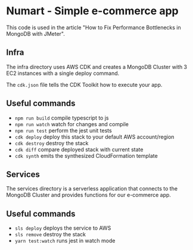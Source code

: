 # Numart - Simple e-commerce app

This code is used in the article "How to Fix Performance Bottlenecks in MongoDB with JMeter".

## Infra

The infra directory uses AWS CDK and creates a MongoDB Cluster with 3 EC2 instances with a single deploy command. 

The `cdk.json` file tells the CDK Toolkit how to execute your app.

## Useful commands

* `npm run build`   compile typescript to js
* `npm run watch`   watch for changes and compile
* `npm run test`    perform the jest unit tests
* `cdk deploy`      deploy this stack to your default AWS account/region
* `cdk destroy`      destroy the stack
* `cdk diff`        compare deployed stack with current state
* `cdk synth`       emits the synthesized CloudFormation template

## Services

The services directory is a serverless application that connects to the MongoDB Cluster and provides functions for our e-commerce app.

## Useful commands

* `sls deploy`  deploys the service to AWS
* `sls remove`  destroy the stack  
* `yarn test:watch` runs jest in watch mode
